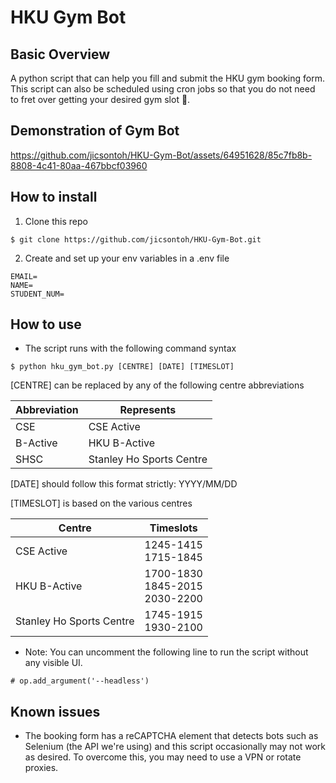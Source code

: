 # HKU Gym Bot

## Basic Overview
A python script that can help you fill and submit the HKU gym booking form. This script can also be scheduled using cron jobs so that you do not need to fret over getting your desired gym slot 💪.

## Demonstration of Gym Bot


https://github.com/jicsontoh/HKU-Gym-Bot/assets/64951628/85c7fb8b-8808-4c41-80aa-467bbcf03960



## How to install
1. Clone this repo
```
$ git clone https://github.com/jicsontoh/HKU-Gym-Bot.git
```

2. Create and set up your env variables in a .env file
```
EMAIL=
NAME=
STUDENT_NUM=
```

## How to use
- The script runs with the following command syntax
```
$ python hku_gym_bot.py [CENTRE] [DATE] [TIMESLOT]
```
[CENTRE] can be replaced by any of the following centre abbreviations

| Abbreviation | Represents               |
|--------------|--------------------------|
| CSE          | CSE Active               |
| B-Active     | HKU B-Active             |
| SHSC         | Stanley Ho Sports Centre |


[DATE] should follow this format strictly: YYYY/MM/DD


[TIMESLOT] is based on the various centres

| Centre                   | Timeslots                                 |
|--------------------------|-------------------------------------------|
| CSE Active               | 1245-1415 <br/> 1715-1845                 |
| HKU B-Active             | 1700-1830 <br/> 1845-2015 <br/> 2030-2200 |
| Stanley Ho Sports Centre | 1745-1915 <br/> 1930-2100                 |

- Note: You can uncomment the following line to run the script without any visible UI. 
```
# op.add_argument('--headless')
```


## Known issues
- The booking form has a reCAPTCHA element that detects bots such as Selenium (the API we're using) and this script occasionally may not work as desired.
To overcome this, you may need to use a VPN or rotate proxies.
